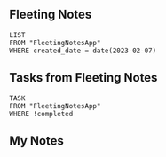 ## Fleeting Notes
```dataview
LIST
FROM "FleetingNotesApp"
WHERE created_date = date(2023-02-07) 
```

## Tasks from Fleeting Notes
```dataview
TASK
FROM "FleetingNotesApp"
WHERE !completed
```

## My Notes
